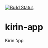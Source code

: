 [![Build Status](https://travis-ci.org/bsia/kirin-app.svg?branch=master)](https://travis-ci.org/bsia/kirin-app)

# kirin-app
Kirin App
